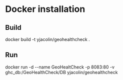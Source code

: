 # Docker installation

## Build

docker build -t yjacolin/geohealthcheck .

## Run

docker run -d --name GeoHealtCheck -p 8083:80 -v ghc_db:/GeoHealthCheck/DB yjacolin/geohealthcheck 
